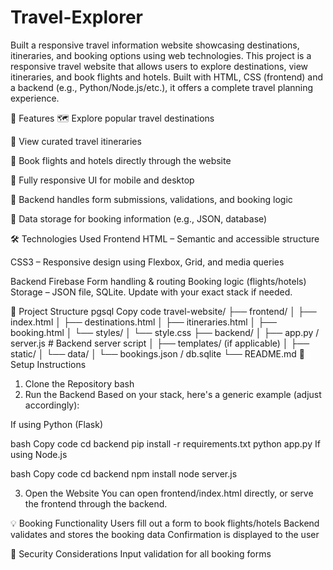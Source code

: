# Travel-Explorer
Built a responsive travel information website showcasing destinations, itineraries, and booking options using web technologies.
This project is a responsive travel website that allows users to explore destinations, view itineraries, and book flights and hotels. Built with HTML, CSS (frontend) and a backend (e.g., Python/Node.js/etc.), it offers a complete travel planning experience.

🚀 Features
🗺️ Explore popular travel destinations

📆 View curated travel itineraries

🛫 Book flights and hotels directly through the website

📱 Fully responsive UI for mobile and desktop

🧠 Backend handles form submissions, validations, and booking logic

💾 Data storage for booking information (e.g., JSON, database)

🛠️ Technologies Used
Frontend
HTML – Semantic and accessible structure

CSS3 – Responsive design using Flexbox, Grid, and media queries

Backend
 Firebase
Form handling & routing
Booking logic (flights/hotels)
Storage – JSON file, SQLite.
Update with your exact stack if needed.

📁 Project Structure
pgsql
Copy code
travel-website/
├── frontend/
│   ├── index.html
│   ├── destinations.html
│   ├── itineraries.html
│   ├── booking.html
│   └── styles/
│       └── style.css
├── backend/
│   ├── app.py / server.js         # Backend server script
│   ├── templates/ (if applicable)
│   ├── static/
│   └── data/
│       └── bookings.json / db.sqlite
└── README.md
🔧 Setup Instructions
1. Clone the Repository
bash
2. Run the Backend
Based on your stack, here's a generic example (adjust accordingly):

If using Python (Flask)

bash
Copy code
cd backend
pip install -r requirements.txt
python app.py
If using Node.js

bash
Copy code
cd backend
npm install
node server.js


3. Open the Website
You can open frontend/index.html directly, or serve the frontend through the backend.

💡 Booking Functionality
Users fill out a form to book flights/hotels
Backend validates and stores the booking data
Confirmation is displayed to the user 

🔐 Security Considerations
Input validation for all booking forms



